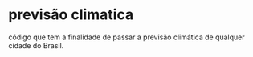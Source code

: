 # previsão climatica
código que tem a finalidade de passar a previsão climática de qualquer cidade do Brasil.
